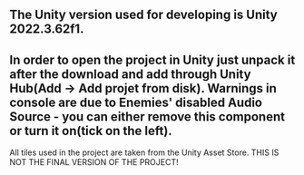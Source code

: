 The Unity version used for developing is Unity 2022.3.62f1.
---
In order to open the project in Unity just unpack it after the download and add through Unity Hub(Add -> Add projet from disk).
Warnings in console are due to Enemies' disabled Audio Source - you can either remove this component or turn it on(tick on the left).
---
All tiles used in the project are taken from the Unity Asset Store.
THIS IS NOT THE FINAL VERSION OF THE PROJECT!
